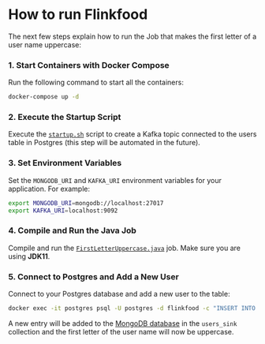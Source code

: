 # How to run Flinkfood

The next few steps explain how to run the Job that makes the first letter of a user name uppercase:

### 1. Start Containers with Docker Compose

Run the following command to start all the containers:

```bash
docker-compose up -d
```

### 2. Execute the Startup Script
Execute the [`startup.sh`](./startup.sh) script to create a Kafka topic connected to the users table in Postgres (this step will be automated in the future).

### 3. Set Environment Variables
Set the `MONGODB_URI` and `KAFKA_URI` environment variables for your application. For example:
```bash
export MONGODB_URI=mongodb://localhost:27017
export KAFKA_URI=localhost:9092
```

### 4. Compile and Run the Java Job
Compile and run the [`FirstLetterUppercase.java`](./flinkfood-demo/src/main/java/org/flinkfood/flinkjobs/FirstLetterUppercase.java) job. Make sure you are using **JDK11**.

### 5. Connect to Postgres and Add a New User
Connect to your Postgres database and add a new user to the table:
```bash
docker exec -it postgres psql -U postgres -d flinkfood -c "INSERT INTO USERS VALUES(4, 'giuseppe', 'verdi', 'giuseppe.verdi@gmail.com');"
```
A new entry will be added to the [MongoDB database](http://localhost:9000/topic/postgres.public.users) in the `users_sink` collection and the first letter of the user name will now be uppercase.
